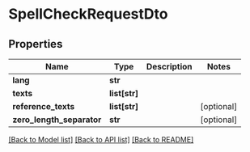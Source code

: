 # SpellCheckRequestDto

## Properties
Name | Type | Description | Notes
------------ | ------------- | ------------- | -------------
**lang** | **str** |  | 
**texts** | **list[str]** |  | 
**reference_texts** | **list[str]** |  | [optional] 
**zero_length_separator** | **str** |  | [optional] 

[[Back to Model list]](../README.md#documentation-for-models) [[Back to API list]](../README.md#documentation-for-api-endpoints) [[Back to README]](../README.md)

